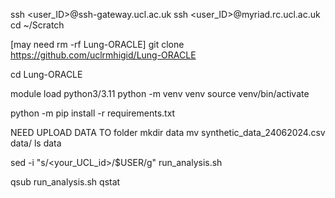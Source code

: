 ssh <user_ID>@ssh-gateway.ucl.ac.uk
ssh <user_ID>@myriad.rc.ucl.ac.uk
cd ~/Scratch

[may need rm -rf Lung-ORACLE]
git clone https://github.com/uclrmhigid/Lung-ORACLE

cd Lung-ORACLE

module load python3/3.11
python -m venv venv
source venv/bin/activate

python -m pip install -r requirements.txt

NEED UPLOAD DATA TO folder
mkdir data
mv  synthetic_data_24062024.csv data/
ls data

sed -i "s/<your_UCL_id>/$USER/g" run_analysis.sh

qsub run_analysis.sh
qstat

